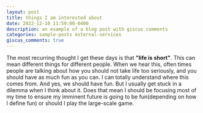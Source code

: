 ```yaml
---
layout: post
title: things I am interested about
date: 2022-12-10 11:59:00-0400
description: an example of a blog post with giscus comments
categories: sample-posts external-services
giscus_comments: true
---
```

The most recurring thought I get these days is that **"life is short"**. This can mean different things for different people. When we hear this, often times people are talking about how you should not take life too seriously, and you should have as much fun as you can. I can totally understand where this comes from. And yes, we should have fun. But I usually get stuck in a dilemma when I think about it. Does that mean I should be focusing most of my time to ensure my imminent future is going to be fun(depending on how I define fun) or should I play the large-scale game. 
